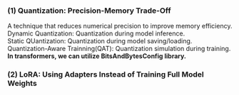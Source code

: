 ### (1) Quantization: Precision-Memory Trade-Off
A technique that reduces numerical precision to improve memory efficiency.
Dynamic Quantization: Quantization during model inference.  
Static QUantization: Quantization during model saving/loading.  
Quantization-Aware Trainning(QAT): Quantization simulation during training.  
**In transformers, we can utilize BitsAndBytesConfig library.**  

### (2) LoRA: Using Adapters Instead of Training Full Model Weights
